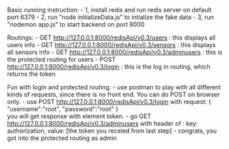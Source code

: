 <!-- prettier-ignore -->
Basic running instruction: 
    - 1, install redis and run redis server on default port 6379 
    - 2, run "node initializeData.js" to intialize the fake data 
    - 3, run "nodemon app.js" to start backend on port 8000

<!-- prettier-ignore -->
Routings: 
    - GET http://127.0.0.1:8000/redisApi/v0.3/users : this displays all users info 
    - GET http://127.0.0.1:8000/redisApi/v0.3/sensors : this displays all sensors info 
    - GET http://127.0.0.1:8000/redisApi/v0.3/adminusers : this is the protected routing for users 
    - POST http://127.0.0.1:8000/redisApi/v0.3/login : this is the log in routing, which returns the token

<!-- prettier-ignore -->
Fun with login and protected routing: 
    - use postman to play with all different kinds of requests, since there is no front end. You can do POST on browser only. 
    - use POST http://127.0.0.1:8000/redisApi/v0.3/login with request:
    {
        "username":"root",
        "password":"root"
    }   
    you will get response with element token. 
    - go GET http://127.0.0.1:8000/redisApi/v0.3/adminusers with header of : key: authorization, value: [the token you receied from last step] 
    - congrats, you got into the protected routing as admin

